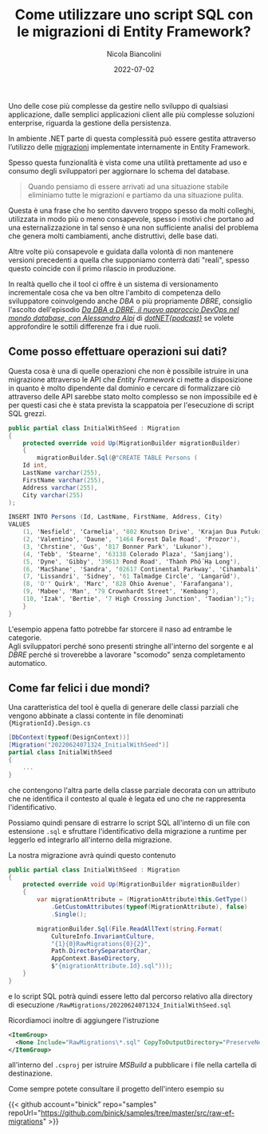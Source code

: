 ﻿---
title: Come utilizzare uno script SQL con le migrazioni di Entity Framework?
date: 2022-07-02
author: Nicola Biancolini
description: |
  Spesso utilizziamo le migrazioni di Entity Framework come mero tool di sviluppo per aggiornare il nostro database. Nella realtà è uno strumento molto potente che può addirittura mettere in comunicazioni due silos aziendali.
keywords: 
  - entity framework
  - database versioning
  - migration
  - dbre
tags:
  - devops
aliases:
  - /it/2022/07/02/how-to-use-raw-sql-script-with-ef-migrations/
  - /it/2022/07/02/use-raw-sql-script-with-ef-migrations/
draft: false
cover:
  image: cover.jpg
  alt: Dispositivi di archiviazione su scaffale con etichetta con scritto "Storage Engineer"
  relative: true
  caption: "[Foto di Brett Sayles](https://www.pexels.com/photo/set-of-modern-cables-and-connectors-on-shelf-4330788/)"
---

Uno delle cose più complesse da gestire nello sviluppo di qualsiasi applicazione, dalle semplici applicazioni client alle più complesse soluzioni enterprise, riguarda la gestione della persistenza.

In ambiente .NET parte di questa complessità può essere gestita attraverso l’utilizzo delle [migrazioni](https://learn.microsoft.com/ef/core/managing-schemas/migrations/) implementate internamente in Entity Framework.

Spesso questa funzionalità è vista come una utilità prettamente ad uso e consumo degli sviluppatori per aggiornare lo schema del database.

> Quando pensiamo di essere arrivati ad una situazione stabile eliminiamo tutte le migrazioni e partiamo da una situazione pulita.

Questa è una frase che ho sentito davvero troppo spesso da molti colleghi, utilizzata in modo più o meno consapevole, spesso i motivi che portano ad una esternalizzazione in tal senso è una non sufficiente analisi del problema che genera molti cambiamenti, anche distruttivi, delle base dati.

Altre volte più consapevole e guidata dalla volontà di non mantenere versioni precedenti a quella che supponiamo conterrà dati "reali", spesso questo coincide con il primo rilascio in produzione.

In realtà quello che il tool ci offre è un sistema di versionamento incrementale cosa che va ben oltre l'ambito di competenza dello sviluppatore coinvolgendo anche *DBA* o più propriamente *DBRE*, consiglio l'ascolto dell'episodio [*Da DBA a DBRE, il nuovo approccio DevOps nel mondo database, con Alessandro Alpi*](https://www.spreaker.com/user/dotnetpodcast/alpi-dba-to-dbre) di [*dotNET{podcast}*](http://www.dotnetpodcast.com/) se volete approfondire le sottili differenze fra i due ruoli.

## Come posso effettuare operazioni sui dati?

Questa cosa è una di quelle operazioni che non è possibile istruire in una migrazione attraverso le API che *Entity Framework* ci mette a disposizione in quanto è molto dipendente dal dominio e cercare di formalizzare ciò attraverso delle API sarebbe stato molto complesso se non impossibile ed è per questi casi che è stata prevista la scappatoia per l'esecuzione di script SQL grezzi.

``` cs
public partial class InitialWithSeed : Migration
{
    protected override void Up(MigrationBuilder migrationBuilder)
    {
        migrationBuilder.Sql(@"CREATE TABLE Persons (
    Id int,
    LastName varchar(255),
    FirstName varchar(255),
    Address varchar(255),
    City varchar(255)
);

INSERT INTO Persons (Id, LastName, FirstName, Address, City)
VALUES 
    (1, 'Nesfield', 'Carmelia', '802 Knutson Drive', 'Krajan Dua Putukrejo'),
    (2, 'Valentino', 'Daune', '1464 Forest Dale Road', 'Prozor'),
    (3, 'Chrstine', 'Gus', '817 Bonner Park', 'Lukunor'),
    (4, 'Tebb', 'Stearne', '63138 Colorado Plaza', 'Sanjiang'),
    (5, 'Dyne', 'Gibby', '39613 Pond Road', 'Thành Phố Hạ Long'),
    (6, 'MacShane', 'Sandra', '02617 Continental Parkway', 'Cihambali'),
    (7, 'Lissandri', 'Sidney', '61 Talmadge Circle', 'Langarūd'),
    (8, 'O'' Quirk', 'Marc', '828 Ohio Avenue', 'Farafangana'),
    (9, 'Mabee', 'Man', '79 Crownhardt Street', 'Kembang'),
    (10, 'Izak', 'Bertie', '7 High Crossing Junction', 'Taodian');");
    }
}
```

L'esempio appena fatto potrebbe far storcere il naso ad entrambe le categorie.  
Agli sviluppatori perché sono presenti stringhe all'interno del sorgente e al *DBRE* perché si troverebbe a lavorare "scomodo" senza completamento automatico.

## Come far felici i due mondi?

Una caratteristica del tool è quella di generare delle classi parziali che vengono abbinate a classi contente in file denominati `{MigrationId}.Design.cs`

``` cs
[DbContext(typeof(DesignContext))]
[Migration("20220624071324_InitialWithSeed")]
partial class InitialWithSeed
{
    ...
}
```

che contengono l'altra parte della classe parziale decorata con un attributo che ne identifica il contesto al quale è legata ed uno che ne rappresenta l'identificativo.

Possiamo quindi pensare di estrarre lo script SQL all'interno di un file con estensione `.sql` e sfruttare l'identificativo della migrazione a runtime per leggerlo ed integrarlo all'interno della migrazione.

La nostra migrazione avrà quindi questo contenuto

``` cs
public partial class InitialWithSeed : Migration
{
    protected override void Up(MigrationBuilder migrationBuilder)
    {
        var migrationAttribute = (MigrationAttribute)this.GetType()
            .GetCustomAttributes(typeof(MigrationAttribute), false)
            .Single();

        migrationBuilder.Sql(File.ReadAllText(string.Format(
            CultureInfo.InvariantCulture,
            "{1}{0}RawMigrations{0}{2}",
            Path.DirectorySeparatorChar,
            AppContext.BaseDirectory,
            $"{migrationAttribute.Id}.sql")));
    }
}
```

e lo script SQL potrà quindi essere letto dal percorso relativo alla directory di esecuzione `/RawMigrations/20220624071324_InitialWithSeed.sql`

Ricordiamoci inoltre di aggiungere l'istruzione

``` xml
<ItemGroup>
  <None Include="RawMigrations\*.sql" CopyToOutputDirectory="PreserveNewest" />
</ItemGroup>
```

all'interno del `.csproj` per istruire *MSBuild* a pubblicare i file nella cartella di destinazione.

Come sempre potete consultare il progetto dell'intero esempio su

{{< github account="binick" repo="samples" repoUrl="https://github.com/binick/samples/tree/master/src/raw-ef-migrations" >}}
